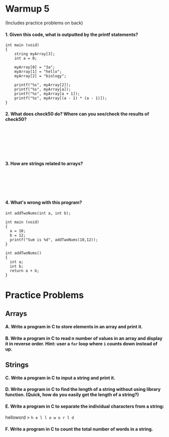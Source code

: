 # Warmup 5
(Includes practice problems on back)

#### 1. Given this code, what is outputted by the printf statements?
```
int main (void)
{
    string myArray[3];
    int a = 0;
    
    myArray[0] = "3a";
    myArray[1] = "hello";
    myArray[2] = "biology";
    
    printf("%s", myArray[2]); 
    printf("%s", myArray[a]); 
    printf("%s", myArray[a + 1]);
    printf("%s", myArray[(a - 1) * (a - 1)]); 
}
```

#### 2. What does check50 do? Where can you see/check the results of check50?
&nbsp;  
&nbsp;  
&nbsp;  
&nbsp;  
&nbsp;  

#### 3. How are strings related to arrays?
&nbsp;  
&nbsp;  
&nbsp;  
&nbsp; 
&nbsp; 

#### 4. What's wrong with this program?

```
int addTwoNums(int a, int b);

int main (void)
{
  a = 10;
  b = 12;
  printf("Sum is %d", addTwoNums(10,12));
}

int addTwoNums()
{
  int a;
  int b;
  return a + b;
}
```

<div style="page-break-after: always;"></div>


# Practice Problems
## Arrays
#### A. Write a program in C to store elements in an array and print it.

#### B. Write a program in C to read n number of values in an array and display it in reverse order. Hint: user a `for` loop where `i` counts down instead of up.

## Strings
#### C. Write a program in C to input a string and print it.

#### D. Write a program in C to find the length of a string without using library function. (Quick, how do you easily get the length of a string?)

#### E. Write a program in C to separate the individual characters from a string:

helloword > `h e l l o w o r l d`

#### F. Write a program in C to count the total number of words in a string.
